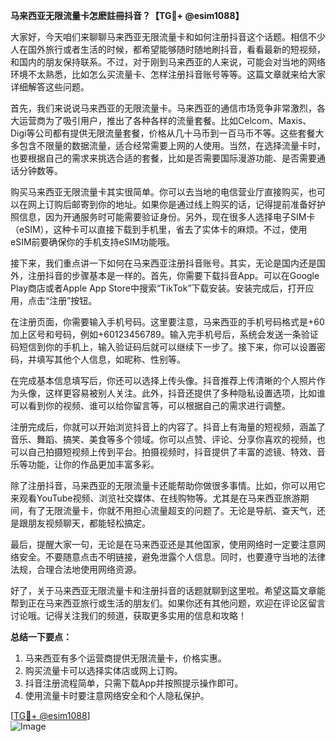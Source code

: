 **马来西亚无限流量卡怎麽註冊抖音？【TG💪+ @esim1088】**

大家好，今天咱们来聊聊马来西亚无限流量卡和如何注册抖音这个话题。相信不少人在国外旅行或者生活的时候，都希望能够随时随地刷抖音，看看最新的短视频，和国内的朋友保持联系。不过，对于刚到马来西亚的人来说，可能会对当地的网络环境不太熟悉，比如怎么买流量卡、怎样注册抖音账号等等。这篇文章就来给大家详细解答这些问题。

首先，我们来说说马来西亚的无限流量卡。马来西亚的通信市场竞争非常激烈，各大运营商为了吸引用户，推出了各种各样的流量套餐。比如Celcom、Maxis、Digi等公司都有提供无限流量套餐，价格从几十马币到一百马币不等。这些套餐大多包含不限量的数据流量，适合经常需要上网的人使用。当然，在选择流量卡时，也要根据自己的需求来挑选合适的套餐，比如是否需要国际漫游功能、是否需要通话分钟数等。

购买马来西亚无限流量卡其实很简单。你可以去当地的电信营业厅直接购买，也可以在网上订购后邮寄到你的地址。如果你是通过线上购买的话，记得提前准备好护照信息，因为开通服务时可能需要验证身份。另外，现在很多人选择电子SIM卡（eSIM），这种卡可以直接下载到手机里，省去了实体卡的麻烦。不过，使用eSIM前要确保你的手机支持eSIM功能哦。

接下来，我们重点讲一下如何在马来西亚注册抖音账号。其实，无论是国内还是国外，注册抖音的步骤基本是一样的。首先，你需要下载抖音App。可以在Google Play商店或者Apple App Store中搜索“TikTok”下载安装。安装完成后，打开应用，点击“注册”按钮。

在注册页面，你需要输入手机号码。这里要注意，马来西亚的手机号码格式是+60加上区号和号码，例如+60123456789。输入完手机号后，系统会发送一条验证码短信到你的手机上，输入验证码后就可以继续下一步了。接下来，你可以设置密码，并填写其他个人信息，如昵称、性别等。

在完成基本信息填写后，你还可以选择上传头像。抖音推荐上传清晰的个人照片作为头像，这样更容易被别人关注。此外，抖音还提供了多种隐私设置选项，比如谁可以看到你的视频、谁可以给你留言等，可以根据自己的需求进行调整。

注册完成后，你就可以开始浏览抖音上的内容了。抖音上有海量的短视频，涵盖了音乐、舞蹈、搞笑、美食等多个领域。你可以点赞、评论、分享你喜欢的视频，也可以自己拍摄短视频上传到平台。拍摄视频时，抖音提供了丰富的滤镜、特效、音乐等功能，让你的作品更加丰富多彩。

除了注册抖音，马来西亚的无限流量卡还能帮助你做很多事情。比如，你可以用它来观看YouTube视频、浏览社交媒体、在线购物等。尤其是在马来西亚旅游期间，有了无限流量卡，你就不用担心流量超支的问题了。无论是导航、查天气，还是跟朋友视频聊天，都能轻松搞定。

最后，提醒大家一句，无论是在马来西亚还是其他国家，使用网络时一定要注意网络安全。不要随意点击不明链接，避免泄露个人信息。同时，也要遵守当地的法律法规，合理合法地使用网络资源。

好了，关于马来西亚无限流量卡和注册抖音的话题就聊到这里啦。希望这篇文章能帮到正在马来西亚旅行或生活的朋友们。如果你还有其他问题，欢迎在评论区留言讨论哦。记得关注我们的频道，获取更多实用的信息和攻略！

**总结一下要点：**
1. 马来西亚有多个运营商提供无限流量卡，价格实惠。
2. 购买流量卡可以选择实体店或网上订购。
3. 抖音注册流程简单，只需下载App并按照提示操作即可。
4. 使用流量卡时要注意网络安全和个人隐私保护。

[[TG💪+ @esim1088](https://t.me/s/esim1088)]  
![Image](https://i.postimg.cc/4NQfJmqS/Snipaste-2025-05-13-00-14-12.png)